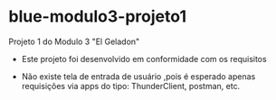 # blue-modulo3-projeto1

Projeto 1 do Modulo 3 "El Geladon"

- Este projeto foi desenvolvido em conformidade com os requisitos

- Não existe tela de entrada de usuário ,pois é esperado apenas requisições via apps do tipo: ThunderClient, postman, etc.
